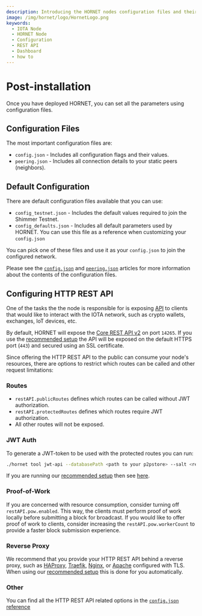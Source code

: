 ```yaml
---
description: Introducing the HORNET nodes configuration files and their settings.
image: /img/hornet/logo/HornetLogo.png
keywords:
  - IOTA Node
  - HORNET Node
  - Configuration
  - REST API
  - Dashboard
  - how to
---
```


# Post-installation

Once you have deployed HORNET, you can set all the parameters using configuration files.

## Configuration Files

The most important configuration files are:

- `config.json` - Includes all configuration flags and their values.
- `peering.json` - Includes all connection details to your static peers (neighbors).

## Default Configuration

There are default configuration files available that you can use:

- `config_testnet.json` - Includes the default values required to join the Shimmer Testnet.
- `config_defaults.json` - Includes all default parameters used by HORNET. You can use this file as a reference when customizing your `config.json`

You can pick one of these files and use it as your `config.json` to join the configured network.

Please see the [`config.json`](../references/configuration.md) and [`peering.json`](../references/peering.md) articles for more information about the contents of the configuration files.

## Configuring HTTP REST API

One of the tasks the the node is responsible for is exposing [API](../references/api_reference.md) to clients that would like to interact with the IOTA network, such as crypto wallets, exchanges, IoT devices, etc.

By default, HORNET will expose the [Core REST API v2](../references/api_reference.md) on port `14265`.
If you use the [recommended setup](using_docker.md) the API will be exposed on the default HTTPS port (`443`) and secured using an SSL certificate.

Since offering the HTTP REST API to the public can consume your node's resources, there are options to restrict which routes can be called and other request limitations:

### Routes

- `restAPI.publicRoutes` defines which routes can be called without JWT authorization.
- `restAPI.protectedRoutes` defines which routes require JWT authorization.
- All other routes will not be exposed.

### JWT Auth

To generate a JWT-token to be used with the protected routes you can run:

```sh
./hornet tool jwt-api --databasePath <path to your p2pstore> --salt <restAPI.jwtAuth.salt value from your config.json>
```

If you are running our [recommended setup](using_docker.md) then see [here](using_docker.md).

### Proof-of-Work

If you are concerned with resource consumption, consider turning off `restAPI.pow.enabled`.
This way, the clients must perform proof of work locally before submitting a block for broadcast.
If you would like to offer proof of work to clients, consider increasing the `restAPI.pow.workerCount` to provide a faster block submission experience.

### Reverse Proxy

We recommend that you provide your HTTP REST API behind a reverse proxy, such as [HAProxy](http://www.haproxy.org/), [Traefik](https://traefik.io/), [Nginx](https://www.nginx.com/), or [Apache](https://www.apache.org/) configured with TLS.
When using our [recommended setup](using_docker.md) this is done for you automatically.

### Other

You can find all the HTTP REST API related options in the [`config.json` reference](../references/configuration.md#restapi)
